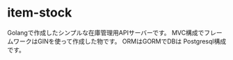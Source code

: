 # item-stock
Golangで作成したシンプルな在庫管理用APIサーバーです。
MVC構成でフレームワークはGINを使って作成した物です。
ORMはGORMでDBは Postgresql構成です。
